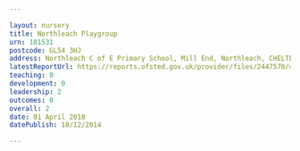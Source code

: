 ```yaml
---

layout: nursery
title: Northleach Playgroup
urn: 101531
postcode: GL54 3HJ
address: Northleach C of E Primary School, Mill End, Northleach, CHELTENHAM, Gloucestershire, GL54 3HJ
latestReportUrl: https://reports.ofsted.gov.uk/provider/files/2447570/urn/101531.pdf
teaching: 0
development: 0
leadership: 2
outcomes: 0
overall: 2
date: 01 April 2018 
datePublish: 18/12/2014

---
```

